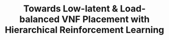---
paper_type: Conference
title: "Towards Low-latent & Load-balanced VNF Placement with Hierarchical Reinforcement Learning"
authors: Xenofon Vasilakos, Monchai Bunyakitanon, Reza Nejabati and Dimitra Simeonidou
journal_title: IEEE International Mediterranean Conference on Communications and Networking, 7–10 September 2021
doi: TBD
repository_link: https://ieeexplore.ieee.org/document/9647532
relevance: "Current orchestration frameworks lack intelligence and handle resources by neglecting service-level and systemwide performance. Towards addressing this gap, we propose a Hierarchical Reinforcement Learning (HRL) design targeting Virtual Network Function (VNF) placement comprised of (i) a local level prediction module deployed at system nodes; and (ii) a global Reinforcement Learning (RL) module topping the hierarchy, utilising live local predictions and adapting placement to systemwide dynamics. Besides Global, the local level integrates an RL
module that continuously and accurately predicts end-to-end (e2e) service latency after VNF placements, and a node-local CPU load prediction model. HRL’s is designed to stand fully autonomously or to complement and augment existing orchestrators lacking intelligence with a previously unexplored distributed multi-RL approach. Our performance evaluation over an actual 5G testbed implementation and use case shows that HRL can significantly outperform both Open Source Mano and heuristic-based VNF placement while reflecting a more complex trade-off between load and e2e delay, particularly under CPU overloading conditions."
---
